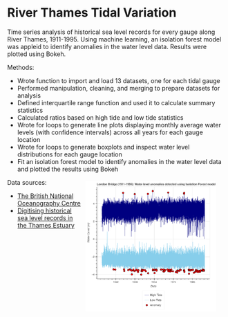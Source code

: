 # River Thames Tidal Variation

Time series analysis of historical sea level records for every gauge along River Thames, 1911-1995. Using machine learning, an isolation forest model was appleid to identify anomalies in the water level data. Results were plotted using Bokeh.


Methods:
- Wrote function to import and load 13 datasets, one for each tidal gauge
- Performed manipulation, cleaning, and merging to prepare datasets for analysis
- Defined interquartile range function and used it to calculate summary statistics
- Calculated ratios based on high tide and low tide statistics
- Wrote for loops to generate line plots displaying monthly average water levels (with confidence intervals) across all years for each gauge location 
- Wrote for loops to generate boxplots and inspect water level distributions for each gauge location
- Fit an isolation forest model to identify anomalies in the water level data and plotted the results using Bokeh

<p><img style="float: right ; margin: 5px 20px 5px 10px; width: 60%" src="https://github.com/MyreLab/thames-tidal-variation/blob/main/thames-tidal-anomalies-chart.png?raw=true"></p>

Data sources:
- [The British National Oceanography Centre](https://www.bodc.ac.uk/data/published_data_library/catalogue/10.5285/b66afb2c-cd53-7de9-e053-6c86abc0d251)
- [Digitising historical sea level records in the Thames Estuary](https://doi.org/10.1038/s41597-022-01223-7)


